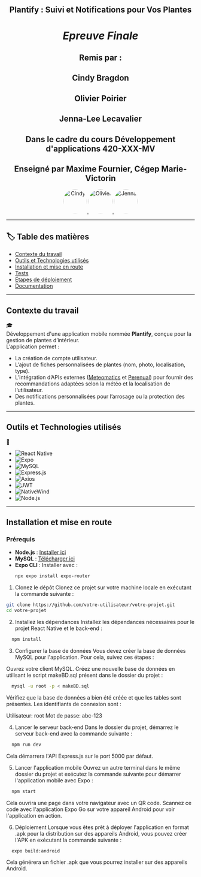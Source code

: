 <h2 align="center">Plantify : Suivi et Notifications pour Vos Plantes</h2> 

<h1 align="center"><i> Epreuve Finale </i></h1>
<h2 align="center">Remis par :</h2>
<h2 align="center">Cindy Bragdon</h2>
<h2 align="center">Olivier Poirier</h2>
<h2 align="center">Jenna-Lee Lecavalier</h2>

<h2 align="center">Dans le cadre du cours Développement d'applications 420-XXX-MV</h2> 
<h2 align="center">Enseigné par Maxime Fournier, Cégep Marie-Victorin</h2>

<p align="center">
  <a href="https://github.com/cindybragdon">
    <img src="https://github.com/cindybragdon.png?size=64" width="64" height="64" alt="Cindy" style="border-radius: 50%; overflow: hidden;">
  </a>
  <a href="https://github.com/olivierpoirier">
    <img src="https://github.com/olivierpoirier.png?size=64" width="64" height="64" alt="Olivier" style="border-radius: 50%; overflow: hidden;">
  </a>
  <a href="https://github.com/JennaLeeL">
    <img src="https://github.com/JennaLeeL.png?size=64" width="64" height="64" alt="Jenna" style="border-radius: 50%; overflow: hidden;">
  </a>

---

## :label: Table des matières

- [Contexte du travail](#contexte-du-travail)
- [Outils et Technologies utilisés](#outils-et-technologies-utilisés)
- [Installation et mise en route](#installation-et-mise-en-route)
- [Tests](#tests)
- [Étapes de déploiement](#étapes-de-déploiement)
- [Documentation](#documentation)

---

## Contexte du travail
:mortar_board:  
Développement d'une application mobile nommée **Plantify**, conçue pour la gestion de plantes d’intérieur.  
L’application permet :  
- La création de compte utilisateur.
- L’ajout de fiches personnalisées de plantes (nom, photo, localisation, type).  
- L’intégration d’APIs externes ([Meteomatics](https://www.meteomatics.com/en/api/getting-started/) et [Perenual](https://perenual.com/docs/api)) pour fournir des recommandations adaptées selon la météo et la localisation de l’utilisateur.  
- Des notifications personnalisées pour l’arrosage ou la protection des plantes.

---

## Outils et Technologies utilisés
:toolbox:  
- ![React Native](https://img.shields.io/badge/React%20Native-61DAFB?style=for-the-badge&logo=react&logoColor=black)
- ![Expo](https://img.shields.io/badge/Expo-000020?style=for-the-badge&logo=expo&logoColor=white)
- ![MySQL](https://img.shields.io/badge/MySQL-4479A1?style=for-the-badge&logo=mysql&logoColor=white)
- ![Express.js](https://img.shields.io/badge/Express.js-000000?style=for-the-badge&logo=express&logoColor=white)
- ![Axios](https://img.shields.io/badge/Axios-5A29E4?style=for-the-badge&logo=axios&logoColor=white)
- ![JWT](https://img.shields.io/badge/JWT-000000?style=for-the-badge&logo=json-web-tokens&logoColor=white)
- ![NativeWind](https://img.shields.io/badge/NativeWind-06B6D4?style=for-the-badge&logo=tailwindcss&logoColor=white)
- ![Node.js](https://img.shields.io/badge/Node.js-339933?style=for-the-badge&logo=nodedotjs&logoColor=white)

---

## Installation et mise en route
### Prérequis
- **Node.js** : [Installer ici](https://nodejs.org/)  
- **MySQL** : [Télécharger ici](https://dev.mysql.com/downloads/)  
- **Expo CLI** : Installer avec :  
  ```bash
  npx expo install expo-router 
  ```

1. Clonez le dépôt
Clonez ce projet sur votre machine locale en exécutant la commande suivante :
  ```bash
  git clone https://github.com/votre-utilisateur/votre-projet.git
  cd votre-projet
  ```

2. Installez les dépendances
Installez les dépendances nécessaires pour le projet React Native et le back-end :
```bash
  npm install
  ```

3. Configurer la base de données
Vous devez créer la base de données MySQL pour l'application. Pour cela, suivez ces étapes :

Ouvrez votre client MySQL.
Créez une nouvelle base de données en utilisant le script makeBD.sql présent dans le dossier du projet :
```bash
  mysql -u root -p < makeBD.sql
  ```
Vérifiez que la base de données a bien été créée et que les tables sont présentes.
Les identifiants de connexion sont :

Utilisateur: root
Mot de passe: abc-123


4. Lancer le serveur back-end
Dans le dossier du projet, démarrez le serveur back-end avec la commande suivante :
```bash
  npm run dev
  ```
Cela démarrera l'API Express.js sur le port 5000 par défaut.


5. Lancer l'application mobile
Ouvrez un autre terminal dans le même dossier du projet et exécutez la commande suivante pour démarrer l'application mobile avec Expo :
```bash
  npm start
  ```
Cela ouvrira une page dans votre navigateur avec un QR code. Scannez ce code avec l'application Expo Go sur votre appareil Android pour voir l'application en action.


6. Déploiement
Lorsque vous êtes prêt à déployer l'application en format .apk pour la distribution sur des appareils Android, vous pouvez créer l'APK en exécutant la commande suivante :
```bash
  expo build:android
  ```
Cela générera un fichier .apk que vous pourrez installer sur des appareils Android.



